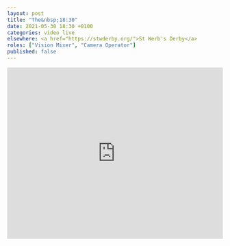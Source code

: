 ```yaml
---
layout: post
title: "The&nbsp;18:30"
date: 2021-05-30 18:30 +0100
categories: video live
elsewhere: <a href="https://stwderby.org/">St Werb's Derby</a>
roles: ["Vision Mixer", "Camera Operator"]
published: false
---
```


<iframe width="100%" height="400em" src="https://www.youtube.com/embed/QlEoUwFEIrQ" frameborder="0" allow="accelerometer; autoplay; clipboard-write; encrypted-media; gyroscope; picture-in-picture" allowfullscreen></iframe>
